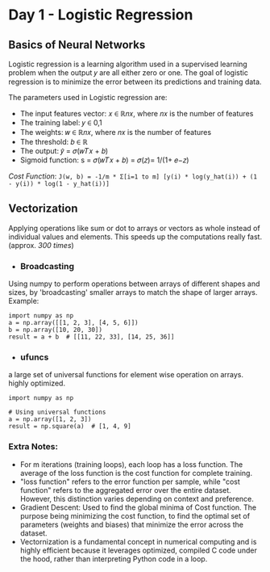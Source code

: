 
# Day 1 - Logistic Regression

## Basics of Neural Networks 

Logistic regression is a learning algorithm used in a supervised learning problem when the output 𝑦 are
all either zero or one. The goal of logistic regression is to minimize the error between its predictions and
training data.

The parameters used in Logistic regression are:
- The input features vector: 𝑥 ∈ ℝ𝑛𝑥, where 𝑛𝑥 is the number of features
- The training label: 𝑦 ∈ 0,1
- The weights: 𝑤 ∈ ℝ𝑛𝑥, where 𝑛𝑥 is the number of features
- The threshold: 𝑏 ∈ ℝ
- The output: 𝑦̂ = 𝜎(𝑤𝑇𝑥 + 𝑏)
- Sigmoid function: s = 𝜎(𝑤𝑇𝑥 + 𝑏) = 𝜎(𝑧)= 1/(1+ 𝑒−𝑧)

*Cost Function*: `J(w, b) = -1/m * Σ[i=1 to m] [y(i) * log(y_hat(i)) + (1 - y(i)) * log(1 - y_hat(i))]`

## Vectorization 

Applying operations like sum or dot to arrays or vectors as whole instead of individual values and elements. This speeds up the computations really fast. (approx. *300 times*)

- ### Broadcasting

Using numpy to perform operations between arrays of different shapes and sizes, by 'broadcasting' smaller arrays to match the shape of larger arrays. 
Example: 

```
import numpy as np
a = np.array([[1, 2, 3], [4, 5, 6]])
b = np.array([10, 20, 30])
result = a + b  # [[11, 22, 33], [14, 25, 36]]
```

- ### ufuncs

a large set of universal functions for element wise operation on arrays. highly optimized. 

```
import numpy as np

# Using universal functions
a = np.array([1, 2, 3])
result = np.square(a)  # [1, 4, 9]

```


### Extra Notes: 

- For m iterations (training loops), each loop has a loss function. The average of the loss function is the cost function for complete training. 
-  "loss function" refers to the error function per sample, while "cost function" refers to the aggregated error over the entire dataset. However, this distinction varies depending on context and preference.
- Gradient Descent: Used to find the global minima of Cost function. The purpose being minimizing the cost function, to find the optimal set of parameters (weights and biases) that minimize the error across the dataset. 
- Vectornization is a fundamental concept in numerical computing and is highly efficient because it leverages optimized, compiled C code under the hood, rather than interpreting Python code in a loop.